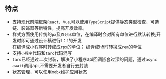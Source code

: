 
## 特点
- 支持现代前端框架```React```、```Vue```,可以使用```TypeScript```提供静态类型检查，可选链、装饰器等新特性，提高开发效率。
- 样式方面使用传统的```px```及```百分比```单位，在编译时会对所有单位进行默认转换;开发时即可通过设计稿进行1：1的开发  
  在编译成小程序时转成成```rpx```的单位；  编译成h5时转换成```rem```的单位
- 支持```小程序```代码和```taro```代码混写
- ```taro```已经通过二次封装，解决了小程序api回调嵌套过深的问题，通过```async await```调用api,不需要开发者自行去封装
- 状态管理，可以使用```mobx```维护应用状态
